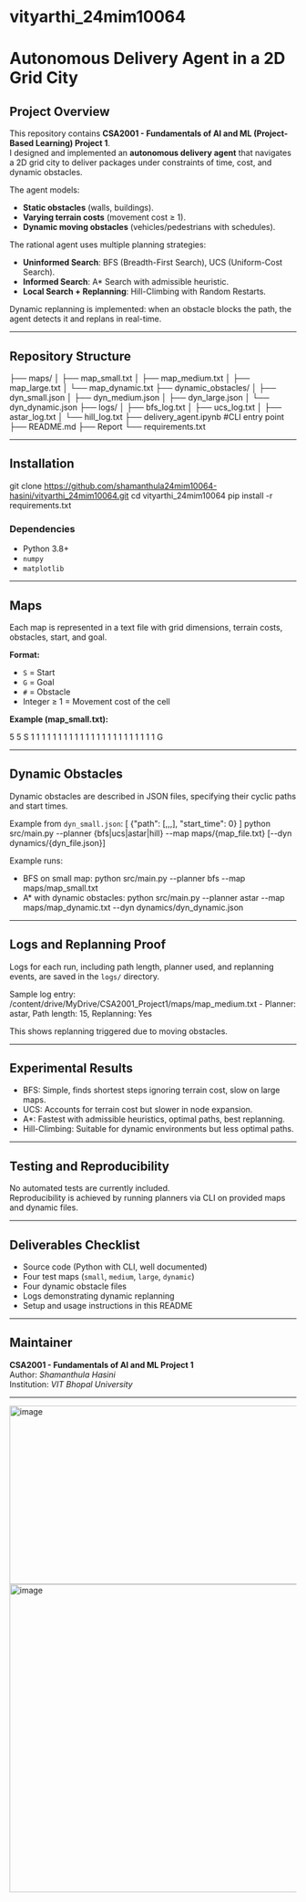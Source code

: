 # vityarthi_24mim10064
# Autonomous Delivery Agent in a 2D Grid City

## Project Overview
This repository contains **CSA2001 - Fundamentals of AI and ML (Project-Based Learning) Project 1**.  
I designed and implemented an **autonomous delivery agent** that navigates a 2D grid city to deliver packages under constraints of time, cost, and dynamic obstacles.

The agent models:
- **Static obstacles** (walls, buildings).
- **Varying terrain costs** (movement cost ≥ 1).
- **Dynamic moving obstacles** (vehicles/pedestrians with schedules).

The rational agent uses multiple planning strategies:
- **Uninformed Search**: BFS (Breadth-First Search), UCS (Uniform-Cost Search).
- **Informed Search**: A* Search with admissible heuristic.
- **Local Search + Replanning**: Hill-Climbing with Random Restarts.

Dynamic replanning is implemented: when an obstacle blocks the path, the agent detects it and replans in real-time.

---

## Repository Structure
├── maps/
│ ├── map_small.txt
│ ├── map_medium.txt
│ ├── map_large.txt
│ └── map_dynamic.txt
├── dynamic_obstacles/
│ ├── dyn_small.json
│ ├── dyn_medium.json
│ ├── dyn_large.json
│ └── dyn_dynamic.json
├── logs/
│ ├── bfs_log.txt
│ ├── ucs_log.txt
│ ├── astar_log.txt
│ └── hill_log.txt
├── delivery_agent.ipynb #CLI entry point
├── README.md
├── Report
└── requirements.txt

---

## Installation
git clone https://github.com/shamanthula24mim10064-hasini/vityarthi_24mim10064.git
cd vityarthi_24mim10064
pip install -r requirements.txt

### Dependencies
- Python 3.8+  
- `numpy`  
- `matplotlib`  

---

## Maps
Each map is represented in a text file with grid dimensions, terrain costs, obstacles, start, and goal.

**Format:**
- `S` = Start  
- `G` = Goal  
- `#` = Obstacle  
- Integer ≥ 1 = Movement cost of the cell  

**Example (map_small.txt):**

5 5
S 1 1 1 1
1 1 1 1 1
1 1 1 1 1
1 1 1 1 1
1 1 1 1 G


---

## Dynamic Obstacles
Dynamic obstacles are described in JSON files, specifying their cyclic paths and start times.

Example from `dyn_small.json`:
[
{"path": [,,,], "start_time": 0}
]
python src/main.py --planner {bfs|ucs|astar|hill} --map maps/{map_file.txt} [--dyn dynamics/{dyn_file.json}]

Example runs:
- BFS on small map:
python src/main.py --planner bfs --map maps/map_small.txt
- A* with dynamic obstacles:
python src/main.py --planner astar --map maps/map_dynamic.txt --dyn dynamics/dyn_dynamic.json

---

## Logs and Replanning Proof
Logs for each run, including path length, planner used, and replanning events, are saved in the `logs/` directory.

Sample log entry:
/content/drive/MyDrive/CSA2001_Project1/maps/map_medium.txt - Planner: astar, Path length: 15, Replanning: Yes

This shows replanning triggered due to moving obstacles.

---

## Experimental Results
- BFS: Simple, finds shortest steps ignoring terrain cost, slow on large maps.  
- UCS: Accounts for terrain cost but slower in node expansion.  
- A*: Fastest with admissible heuristics, optimal paths, best replanning.  
- Hill-Climbing: Suitable for dynamic environments but less optimal paths.

---

## Testing and Reproducibility
No automated tests are currently included.  
Reproducibility is achieved by running planners via CLI on provided maps and dynamic files.

---

## Deliverables Checklist
- Source code (Python with CLI, well documented)  
- Four test maps (`small`, `medium`, `large`, `dynamic`)  
- Four dynamic obstacle files  
- Logs demonstrating dynamic replanning  
- Setup and usage instructions in this README  

---

## Maintainer
**CSA2001 - Fundamentals of AI and ML Project 1**  
Author: *Shamanthula Hasini*  
Institution: *VIT Bhopal University*  

---
<img width="568" height="313" alt="image" src="https://github.com/user-attachments/assets/407f25df-4ab2-4c6e-a834-7f9289cc2b31" />
<img width="864" height="540" alt="image" src="https://github.com/user-attachments/assets/8682ff9c-dbfb-4cca-b9ad-834cb58c171d" />

